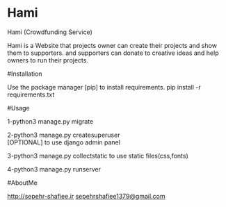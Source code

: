 # Hami

Hami (Crowdfunding Service)

Hami is a Website that projects owner can create their projects and show them to supporters.
and 
supporters can donate to creative ideas and help owners to run their projects.

#Installation

Use the package manager [pip] to install requirements.
pip install -r requirements.txt

#Usage

1-python3 manage.py migrate

2-python3 manage.py createsuperuser  
[OPTIONAL]  to use django admin panel

3-python3 manage.py collectstatic
to use static files(css,fonts)

4-python3 manage.py runserver  


#AboutMe

http://sepehr-shafiee.ir
sepehrshafiee1379@gmail.com
